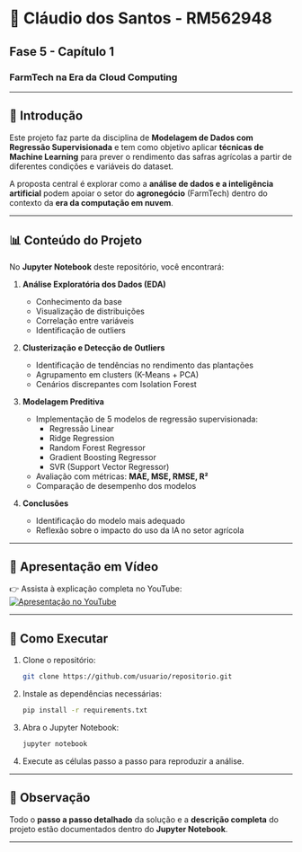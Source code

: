 # 📘 Cláudio dos Santos - RM562948  
## Fase 5 - Capítulo 1  
### FarmTech na Era da Cloud Computing  

---

## 🌱 Introdução
Este projeto faz parte da disciplina de **Modelagem de Dados com Regressão Supervisionada** e tem como objetivo aplicar **técnicas de Machine Learning** para prever o rendimento das safras agrícolas a partir de diferentes condições e variáveis do dataset.

A proposta central é explorar como a **análise de dados e a inteligência artificial** podem apoiar o setor do **agronegócio** (FarmTech) dentro do contexto da **era da computação em nuvem**.

---

## 📊 Conteúdo do Projeto
No **Jupyter Notebook** deste repositório, você encontrará:

1. **Análise Exploratória dos Dados (EDA)**  
   - Conhecimento da base  
   - Visualização de distribuições  
   - Correlação entre variáveis  
   - Identificação de outliers  

2. **Clusterização e Detecção de Outliers**  
   - Identificação de tendências no rendimento das plantações  
   - Agrupamento em clusters (K-Means + PCA)  
   - Cenários discrepantes com Isolation Forest  

3. **Modelagem Preditiva**  
   - Implementação de 5 modelos de regressão supervisionada:  
     - Regressão Linear  
     - Ridge Regression  
     - Random Forest Regressor  
     - Gradient Boosting Regressor  
     - SVR (Support Vector Regressor)  
   - Avaliação com métricas: **MAE, MSE, RMSE, R²**  
   - Comparação de desempenho dos modelos  

4. **Conclusões**  
   - Identificação do modelo mais adequado  
   - Reflexão sobre o impacto do uso da IA no setor agrícola  

---

## 🎥 Apresentação em Vídeo
👉 Assista à explicação completa no YouTube:  
[![Apresentação no YouTube](https://img.youtube.com/vi/QrtQ7tfkMhg/0.jpg)](https://youtu.be/QrtQ7tfkMhg)

---

## 🚀 Como Executar
1. Clone o repositório:  
   ```bash
   git clone https://github.com/usuario/repositorio.git
   ```
2. Instale as dependências necessárias:  
   ```bash
   pip install -r requirements.txt
   ```
3. Abra o Jupyter Notebook:  
   ```bash
   jupyter notebook
   ```
4. Execute as células passo a passo para reproduzir a análise.

---

## 📌 Observação
Todo o **passo a passo detalhado** da solução e a **descrição completa** do projeto estão documentados dentro do **Jupyter Notebook**.

---

